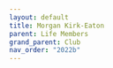 ```yaml
---
layout: default
title: Morgan Kirk-Eaton
parent: Life Members
grand_parent: Club
nav_order: "2022b"
---
```


